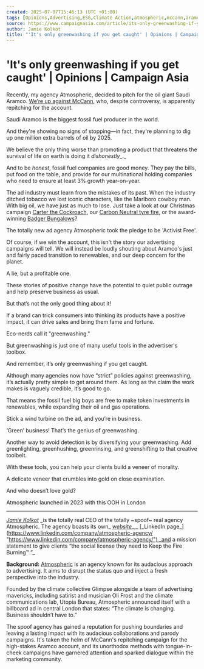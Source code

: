 ```yaml
---
created: 2025-07-07T15:46:13 (UTC +01:00)
tags: [Opinions,Advertising,ESG,Climate Action,atmospheric,mccann,aramco,fossil fuel,greenwashing,greenhushing]
source: https://www.campaignasia.com/article/its-only-greenwashing-if-you-get-caught/493907
author: Jamie Kolkot
title: "'It's only greenwashing if you get caught' | Opinions | Campaign Asia"
---
```


# 'It's only greenwashing if you get caught' | Opinions | Campaign Asia

Recently, my agency Atmospheric, decided to pitch for the oil giant Saudi Aramco. [We’re up against McCann](https://www.campaignasia.com/article/in-the-wake-of-cop28-five-burning-questions-for-mccanns-ceo/493528), who, despite controversy, is apparently repitching for the account. 

Saudi Aramco is the biggest fossil fuel producer in the world. 

And they're showing no signs of stopping—in fact, they're planning to dig up one million extra barrels of oil by 2025.

We believe the only thing worse than promoting a product that threatens the survival of life on earth is doing it _dishonestly__._

And to be _honest_, fossil fuel companies are good money. They pay the bills, put food on the table, and provide for our multinational holding companies who need to ensure at least 3% growth year-on-year.

The ad industry must learn from the mistakes of its past. When the industry ditched tobacco we lost iconic characters, like the Marlboro cowboy man. With big oil, we have just as much to lose. Just take a look at our Christmas campaign [Carter the Cockroach](https://www.atmospheric.agency/work/carter-the-cockroach), our [Carbon Neutral tyre fire](https://www.atmospheric.agency/work/carbon-neutral-tyre-fire), or the award-winning [Badger Bungalows](https://www.atmospheric.agency/work/badger-bungalows)?

The totally new ad agency Atmospheric took the pledge to be 'Activist Free'.

Of course, if we win the account, this isn't the story our advertising campaigns will tell. We will instead be loudly shouting about Aramco's just and fairly paced transition to renewables, and our deep concern for the planet.

A lie, but a profitable one.

These stories of positive change have the potential to quiet public outrage and help preserve business as usual.

But that’s not the only good thing about it!

If a brand can trick consumers into thinking its products have a positive impact, it can drive sales and bring them fame and fortune.

Eco-nerds call it "greenwashing."

But greenwashing is just one of many useful tools in the advertiser's toolbox.

And remember, it’s only greenwashing if you get caught.

Although many agencies now have “strict” policies against greenwashing, it’s actually pretty simple to get around them. As long as the claim the work makes is vaguely credible, it’s good to go.

That means the fossil fuel big boys are free to make token investments in renewables, while expanding their oil and gas operations.

Stick a wind turbine on the ad, and you’re in business.

‘Green’ business! That’s the genius of greenwashing.

Another way to avoid detection is by diversifying your greenwashing. Add greenlighting, greenhushing, greenrinsing, and greenshifting to that creative toolbelt.

With these tools, you can help your clients build a veneer of morality.

A delicate veneer that crumbles into gold on close examination.

And who doesn’t love gold?

Atmospheric launched in 2023 with this OOH in London

___

[_Jamie Kolkot_](https://www.linkedin.com/in/jamieatmospheric/ "https://www.linkedin.com/in/jamieatmospheric/") _is the totally real CEO of the totally ~spoof~ real agency Atmospheric. The agency boasts its own_ [_website_](https://www.atmospheric.agency/ "https://www.atmospheric.agency/")_,_ [_LinkedIn page_](https://www.linkedin.com/company/atmospheric-agency/ "https://www.linkedin.com/company/atmospheric-agency/") _and a mission statement to give clients “the social license they need to Keep the Fire Burning™.”_

**Background:** [Atmospheric](https://www.atmospheric.agency/ "https://www.atmospheric.agency/") is an agency known for its audacious approach to advertising. It aims to disrupt the status quo and inject a fresh perspective into the industry.

Founded by the climate collective Glimpse alongside a team of advertising mavericks, including satirist and musician Oli Frost and the climate communications lab, Utopia Bureau, Atmospheric announced itself with a billboard ad in central London that states: “The climate is changing. Business shouldn’t have to.”

The spoof agency has gained a reputation for pushing boundaries and leaving a lasting impact with its audacious collaborations and parody campaigns. It's taken the helm of McCann's repitching campaign for the high-stakes Aramco account, and its unorthodox methods with tongue-in-cheek campaigns have garnered attention and sparked dialogue within the marketing community.
